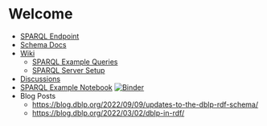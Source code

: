 

<div class="dblp-kg"></div>


# Welcome

- [SPARQL Endpoint](https://sparql.dblp.org)
- [Schema Docs](https://42dots.de/owldoc-new.html)
- [Wiki](https://github.com/dozed/test/wiki)
  - [SPARQL Example Queries](https://github.com/dozed/test/wiki/SPARQL-Queries)
  - [SPARQL Server Setup](https://github.com/dozed/test/wiki/SPARQL-Server-Setup)
- [Discussions](https://github.com/dozed/test/discussions)
- [SPARQL Example Notebook](https://github.com/dozed/test/blob/main/sparql-example.ipynb) [![Binder](https://mybinder.org/badge_logo.svg)](https://mybinder.org/v2/gh/dozed/test/HEAD?labpath=sparql-example.ipynb)
- Blog Posts
  - <https://blog.dblp.org/2022/09/09/updates-to-the-dblp-rdf-schema/>
  - <https://blog.dblp.org/2022/03/02/dblp-in-rdf/>
